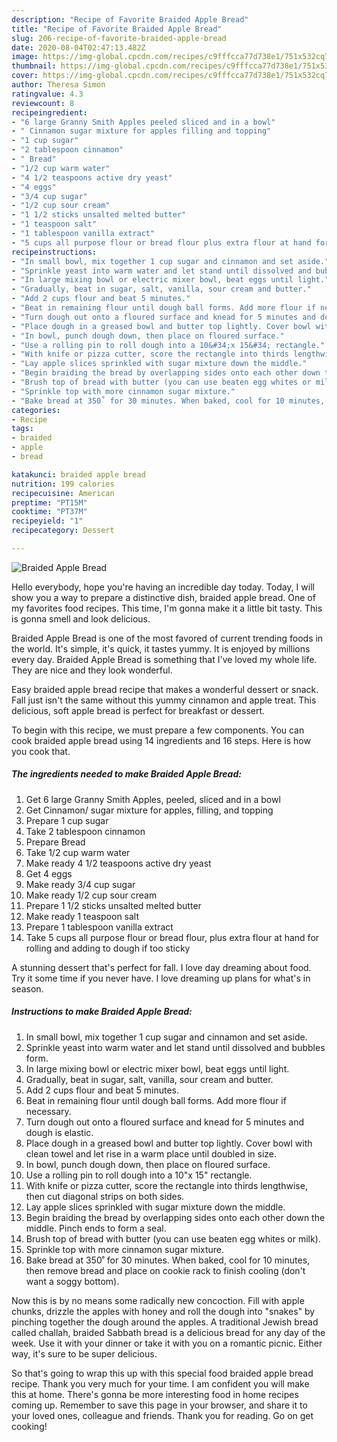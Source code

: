 ```yaml
---
description: "Recipe of Favorite Braided Apple Bread"
title: "Recipe of Favorite Braided Apple Bread"
slug: 206-recipe-of-favorite-braided-apple-bread
date: 2020-08-04T02:47:13.482Z
image: https://img-global.cpcdn.com/recipes/c9fffcca77d738e1/751x532cq70/braided-apple-bread-recipe-main-photo.jpg
thumbnail: https://img-global.cpcdn.com/recipes/c9fffcca77d738e1/751x532cq70/braided-apple-bread-recipe-main-photo.jpg
cover: https://img-global.cpcdn.com/recipes/c9fffcca77d738e1/751x532cq70/braided-apple-bread-recipe-main-photo.jpg
author: Theresa Simon
ratingvalue: 4.3
reviewcount: 8
recipeingredient:
- "6 large Granny Smith Apples peeled sliced and in a bowl"
- " Cinnamon sugar mixture for apples filling and topping"
- "1 cup sugar"
- "2 tablespoon cinnamon"
- " Bread"
- "1/2 cup warm water"
- "4 1/2 teaspoons active dry yeast"
- "4 eggs"
- "3/4 cup sugar"
- "1/2 cup sour cream"
- "1 1/2 sticks unsalted melted butter"
- "1 teaspoon salt"
- "1 tablespoon vanilla extract"
- "5 cups all purpose flour or bread flour plus extra flour at hand for rolling and adding to dough if too sticky"
recipeinstructions:
- "In small bowl, mix together 1 cup sugar and cinnamon and set aside."
- "Sprinkle yeast into warm water and let stand until dissolved and bubbles form."
- "In large mixing bowl or electric mixer bowl, beat eggs until light."
- "Gradually, beat in sugar, salt, vanilla, sour cream and butter."
- "Add 2 cups flour and beat 5 minutes."
- "Beat in remaining flour until dough ball forms. Add more flour if necessary."
- "Turn dough out onto a floured surface and knead for 5 minutes and dough is elastic."
- "Place dough in a greased bowl and butter top lightly. Cover bowl with clean towel and let rise in a warm place until doubled in size."
- "In bowl, punch dough down, then place on floured surface."
- "Use a rolling pin to roll dough into a 10&#34;x 15&#34; rectangle."
- "With knife or pizza cutter, score the rectangle into thirds lengthwise, then cut diagonal strips on both sides."
- "Lay apple slices sprinkled with sugar mixture down the middle."
- "Begin braiding the bread by overlapping sides onto each other down the middle. Pinch ends to form a seal."
- "Brush top of bread with butter (you can use beaten egg whites or milk)."
- "Sprinkle top with more cinnamon sugar mixture."
- "Bake bread at 350˚ for 30 minutes. When baked, cool for 10 minutes, then remove bread and place on cookie rack to finish cooling (don&#39;t want a soggy bottom)."
categories:
- Recipe
tags:
- braided
- apple
- bread

katakunci: braided apple bread 
nutrition: 199 calories
recipecuisine: American
preptime: "PT15M"
cooktime: "PT37M"
recipeyield: "1"
recipecategory: Dessert

---
```



![Braided Apple Bread](https://img-global.cpcdn.com/recipes/c9fffcca77d738e1/751x532cq70/braided-apple-bread-recipe-main-photo.jpg)

Hello everybody, hope you're having an incredible day today. Today, I will show you a way to prepare a distinctive dish, braided apple bread. One of my favorites food recipes. This time, I'm gonna make it a little bit tasty. This is gonna smell and look delicious.

Braided Apple Bread is one of the most favored of current trending foods in the world. It's simple, it's quick, it tastes yummy. It is enjoyed by millions every day. Braided Apple Bread is something that I've loved my whole life. They are nice and they look wonderful.

Easy braided apple bread recipe that makes a wonderful dessert or snack. Fall just isn&#39;t the same without this yummy cinnamon and apple treat. This delicious, soft apple bread is perfect for breakfast or dessert.


To begin with this recipe, we must prepare a few components. You can cook braided apple bread using 14 ingredients and 16 steps. Here is how you cook that.

##### The ingredients needed to make Braided Apple Bread:

1. Get 6 large Granny Smith Apples, peeled, sliced and in a bowl
1. Get  Cinnamon/ sugar mixture for apples, filling, and topping
1. Prepare 1 cup sugar
1. Take 2 tablespoon cinnamon
1. Prepare  Bread
1. Take 1/2 cup warm water
1. Make ready 4 1/2 teaspoons active dry yeast
1. Get 4 eggs
1. Make ready 3/4 cup sugar
1. Make ready 1/2 cup sour cream
1. Prepare 1 1/2 sticks unsalted melted butter
1. Make ready 1 teaspoon salt
1. Prepare 1 tablespoon vanilla extract
1. Take 5 cups all purpose flour or bread flour, plus extra flour at hand for rolling and adding to dough if too sticky


A stunning dessert that&#39;s perfect for fall. I love day dreaming about food. Try it some time if you never have. I love dreaming up plans for what&#39;s in season. 

##### Instructions to make Braided Apple Bread:

1. In small bowl, mix together 1 cup sugar and cinnamon and set aside.
1. Sprinkle yeast into warm water and let stand until dissolved and bubbles form.
1. In large mixing bowl or electric mixer bowl, beat eggs until light.
1. Gradually, beat in sugar, salt, vanilla, sour cream and butter.
1. Add 2 cups flour and beat 5 minutes.
1. Beat in remaining flour until dough ball forms. Add more flour if necessary.
1. Turn dough out onto a floured surface and knead for 5 minutes and dough is elastic.
1. Place dough in a greased bowl and butter top lightly. Cover bowl with clean towel and let rise in a warm place until doubled in size.
1. In bowl, punch dough down, then place on floured surface.
1. Use a rolling pin to roll dough into a 10&#34;x 15&#34; rectangle.
1. With knife or pizza cutter, score the rectangle into thirds lengthwise, then cut diagonal strips on both sides.
1. Lay apple slices sprinkled with sugar mixture down the middle.
1. Begin braiding the bread by overlapping sides onto each other down the middle. Pinch ends to form a seal.
1. Brush top of bread with butter (you can use beaten egg whites or milk).
1. Sprinkle top with more cinnamon sugar mixture.
1. Bake bread at 350˚ for 30 minutes. When baked, cool for 10 minutes, then remove bread and place on cookie rack to finish cooling (don&#39;t want a soggy bottom).


Now this is by no means some radically new concoction. Fill with apple chunks, drizzle the apples with honey and roll the dough into &#34;snakes&#34; by pinching together the dough around the apples. A traditional Jewish bread called challah, braided Sabbath bread is a delicious bread for any day of the week. Use it with your dinner or take it with you on a romantic picnic. Either way, it&#39;s sure to be super delicious. 

So that's going to wrap this up with this special food braided apple bread recipe. Thank you very much for your time. I am confident you will make this at home. There's gonna be more interesting food in home recipes coming up. Remember to save this page in your browser, and share it to your loved ones, colleague and friends. Thank you for reading. Go on get cooking!
